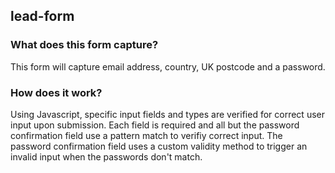 <h2>lead-form</h2>

<h3>What does this form capture?</h3>
<p>This form will capture email address, country, UK postcode and a password.</p>
  
  <h3>How does it work?</h3>
  <p>Using Javascript, specific input fields and types are verified for correct user input upon submission. Each field is required and all but the password confirmation field use a pattern match to verifiy correct input. The password confirmation field uses a custom validity method to trigger an invalid input when the passwords don't match.</p>

